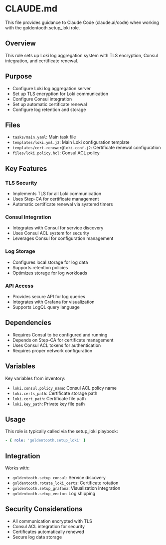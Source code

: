 # CLAUDE.md

This file provides guidance to Claude Code (claude.ai/code) when working with the goldentooth.setup_loki role.

## Overview

This role sets up Loki log aggregation system with TLS encryption, Consul integration, and certificate renewal.

## Purpose

- Configure Loki log aggregation server
- Set up TLS encryption for Loki communication
- Configure Consul integration
- Set up automatic certificate renewal
- Configure log retention and storage

## Files

- `tasks/main.yaml`: Main task file
- `templates/loki.yml.j2`: Main Loki configuration template
- `templates/cert-renewer@loki.conf.j2`: Certificate renewal configuration
- `files/loki.policy.hcl`: Consul ACL policy

## Key Features

### TLS Security
- Implements TLS for all Loki communication
- Uses Step-CA for certificate management
- Automatic certificate renewal via systemd timers

### Consul Integration
- Integrates with Consul for service discovery
- Uses Consul ACL system for security
- Leverages Consul for configuration management

### Log Storage
- Configures local storage for log data
- Supports retention policies
- Optimizes storage for log workloads

### API Access
- Provides secure API for log queries
- Integrates with Grafana for visualization
- Supports LogQL query language

## Dependencies

- Requires Consul to be configured and running
- Depends on Step-CA for certificate management
- Uses Consul ACL tokens for authentication
- Requires proper network configuration

## Variables

Key variables from inventory:
- `loki.consul.policy_name`: Consul ACL policy name
- `loki.certs_path`: Certificate storage path
- `loki.cert_path`: Certificate file path
- `loki.key_path`: Private key file path

## Usage

This role is typically called via the setup_loki playbook:
```yaml
- { role: 'goldentooth.setup_loki' }
```

## Integration

Works with:
- `goldentooth.setup_consul`: Service discovery
- `goldentooth.rotate_loki_certs`: Certificate rotation
- `goldentooth.setup_grafana`: Visualization integration
- `goldentooth.setup_vector`: Log shipping

## Security Considerations

- All communication encrypted with TLS
- Consul ACL integration for security
- Certificates automatically renewed
- Secure log data storage